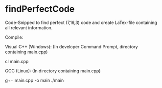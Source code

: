 # findPerfectCode

Code-Snipped to find perfect (7,16,3) code and create LaTex-file containing all relevant information.

Compile:

Visual C++ (Windows):
(In developer Command Prompt, directory containing main.cpp)

cl main.cpp

GCC (Linux):
(In directory containing main.cpp)

g++ main.cpp -o main
./main
